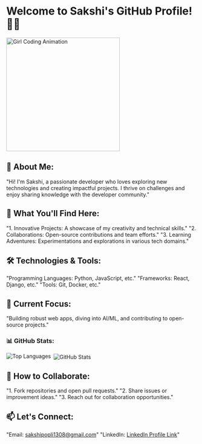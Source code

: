 # Welcome to Sakshi's GitHub Profile! 👋✨

<img src="https://media.giphy.com/media/3o7aD6vVdWqGzZ9jO0/giphy.gif" alt="Girl Coding Animation" width="300" />


## 🌟 About Me:
 "Hi! I'm Sakshi, a passionate developer who loves exploring new technologies and creating impactful projects. I thrive on challenges and enjoy sharing knowledge with the developer community."

## 🔭 What You'll Find Here:
"1. Innovative Projects: A showcase of my creativity and technical skills."
"2. Collaborations: Open-source contributions and team efforts."
"3. Learning Adventures: Experimentations and explorations in various tech domains."

## 🛠️ Technologies & Tools:
"Programming Languages: Python, JavaScript, etc."
"Frameworks: React, Django, etc."
"Tools: Git, Docker, etc."

## 🌱 Current Focus:
"Building robust web apps, diving into AI/ML, and contributing to open-source projects."

<h3 align="left">📊 GitHub Stats:</h3>
<p>
<img align="left" src="https://github-readme-stats.vercel.app/api/top-langs?username=SAKSHI-1308&show_icons=true&locale=en&layout=compact" alt="Top Languages" />
</p>
<p>&nbsp;<img align="center" src="https://github-readme-stats.vercel.app/api?username=SAKSHI-1308&show_icons=true&locale=en" alt="GitHub Stats" /></p>

 

## 🤝 How to Collaborate:
"1. Fork repositories and open pull requests."
"2. Share issues or improvement ideas."
"3. Reach out for collaboration opportunities."

## 📫 Let's Connect:
"Email: sakshipopli1308@gmail.com"
"LinkedIn: [LinkedIn Profile Link](https://www.linkedin.com/in/sakshi-popli-567940220/)"
